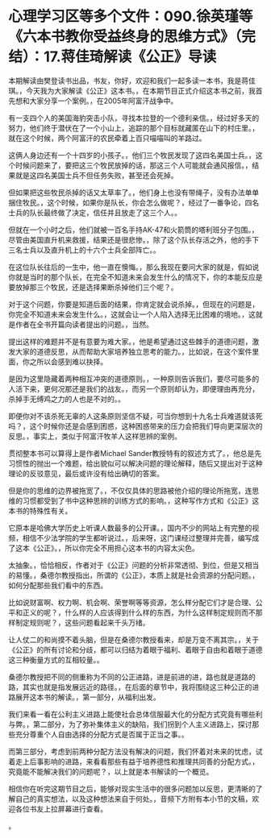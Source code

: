 # 心理学习区等多个文件：090.徐英瑾等《六本书教你受益终身的思维方式》（完结）：17.蒋佳琦解读《公正》导读

本期解读由樊登读书出品，书友，你好，欢迎和我们一起多读一本书，我是蒋佳琪。，今天我为大家解读《公正》这本书。，在本期节目正式介绍这本书之前，我首先想和大家分享一个案例。，在2005年阿富汗战争中。

有一支四个人的美国海豹突击小队，寻找本拉登的一个德利亲信。，经过好多天的努力，他们终于潜伏在了一个小山上，追踪的那个目标就藏匿在山下的村庄里。，就在这个时候，两个阿富汗的农民牵着上百只喵喵叫的羊路过。

这俩人身边还有一个十四岁的小孩子。，他们三个牧民发现了这四名美国士兵。，这个时候问题来了，要把这三个牧民放掉的话，那这三个人可能就会通风报信。，结果就是这四名美国士兵不但任务失败，甚至还会死掉。

但如果把这些牧民杀掉的话又太草率了。，他们身上也没有带绳子，没有办法单单捆住牧民。，这个时候，如果你是队长，你会怎么做呢？，经过了一番争论，四名士兵的队长最终做了决定，信任并且放走了这三个人。。

但就在一个小时之后，他们就被一百名手持AK-47和火箭筒的塔利班分子包围。，尽管由美国直升机来救援，结果还是很悲惨。，除了这个队长存活之外，他的手下三名士兵以及直升机上的十六个士兵全部阵亡。。

在这位队长往后的一生中，他一直在懊悔。，那么我现在要问大家的就是，假如说你就是当时的那个队长，在完全不知道未来会发生什么的情况下，你的本能反应是要放掉那三个牧民，还是选择果断杀掉他们三个呢？。

对于这个问题，你要是知道后面的结果，你肯定就会说杀掉。，但现在的问题是，你完全不知道未来会发生什么。，这就会让一个人陷入选择无比困难的境地。，这就是作者在全书开篇向读者提出的问题。，当然。

提出这样的难题并不是有意要为难大家。，他是希望通过这些棘手的道德问题，激发大家的道德反思，从而帮助大家培养独立思考的能力。，比如说，在这个案件里面，你之所以会感到难以抉择。

是因为这里隐藏着两种相互冲突的道德原则。，一种原则告诉我们，要尽可能多的人活下来，更何况那还是我们的战友。，而另一个原则却认为，即便理由再充分，杀掉手无缚鸡之力的人也是不对的。。

即便你对不该杀死无辜的人这条原则坚信不疑，可当你想到十九名士兵难道就该死吗？，这个时候你还是会感到困惑，这种困惑带来的压力会把我们导向更深层次的反思。，事实上，类似于阿富汗牧羊人这样思辨的案例。

贯彻整本书可以算得上是作者Michael Sander教授特有的叙述方式了。，他总是先习惯性的抛出一个难题，给出貌似可以解决问题的理论解释，随后又提出对于这种理论的反驳意见，最后或许没有给出确切的答案。

但是你的思维的边界被拖宽了。，不仅仅具体的思路被他介绍的理论所拖宽，连思维的习惯都受到了书中这种思辨的训练方式的影响。，这种写作方式和《公正》这本书的特殊性有关。

它原本是哈佛大学历史上听课人数最多的公开课。，国内不少的网站上有完整的视频，相信不少法学院的学生都听说过。，后来呀，这门课经过整理并完善，编写成了这本《公正》。，所以你完全不用担心这本书的内容太尖色。

太抽象。，恰恰相反，作者对于《公正》问题的分析非常透彻、到位，但是又相当的易懂。，桑德尔教授指出，所谓的《公正》，本质上就是社会资源的分配问题。，如何分配那些我们看中的东西。

比如说财富啊、权力啊、机会啊、荣誉啊等等资源，怎么样分配它们才是合理、公平和正义的呢？，什么样的人应该得到什么样的东西，为什么这样制定规则而不那样制定规则呢？，这些问题看起来千头万绪。

让人仗二的和尚摸不着头脑，但是在桑德尔教授看来，却是万变不离其宗。，关于《公正》的所有讨论和分歧，都可以归结为着眼于福利、着眼于自由和着眼于道德这三种衡量方式的互相较量。。

桑德尔教授把不同的侧重称为不同的公正进路，进是前进的进，路也就是道路的路，其实也就是指发展远近的路径。，在后面的章节中，我将围绕这三种公正的进路展开这本书的解读。，第一部分，从福利出发。

我们来看一看在公利主义进路上能使社会总体信服最大化的分配方式究竟有哪些利与弊。，第二部分，为了弥补集体主义的缺陷，我们拐到个人主义进路上，探讨那些充分尊重个人自由选择的分配方式是否属于正当之事。。

而第三部分，考虑到前两种分配方法没有解决的问题，我们怀着对未来的忧虑，试着走上后事影响的进路，来看看那些有益于培养德性和推理共同善的分配方式。，究竟能不能解决我们的问题呢？，以上就是本书解读的一个概览。

相信你在听完这期节目之后，能够对现实生活中的很多问题加以反思，更清晰的了解自己的真实想法，以及这种想法来自于何处。，音频下方附有本小节的文稿，欢迎各位书友上拉屏幕进行查看。

。